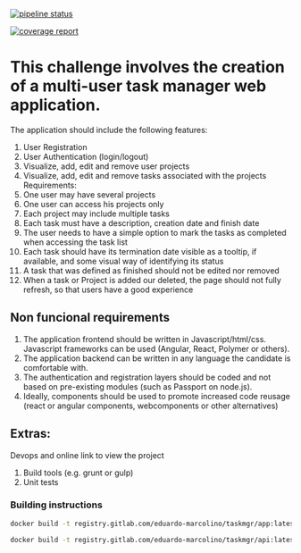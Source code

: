[![pipeline status](https://gitlab.com/eduardo-marcolino/taskmgr/badges/master/pipeline.svg)](https://gitlab.com/eduardo-marcolino/taskmgr/-/commits/master)

[![coverage report](https://gitlab.com/eduardo-marcolino/taskmgr/badges/master/coverage.svg)](https://gitlab.com/eduardo-marcolino/taskmgr/-/commits/master)

# This challenge involves the creation of a multi-user task manager web application.

The application should include the following features:

1. User Registration
2. User Authentication (login/logout)
3. Visualize, add, edit and remove user projects
4. Visualize, add, edit and remove tasks associated with the projects
Requirements:
1. One user may have several projects
2. One user can access his projects only
3. Each project may include multiple tasks
4. Each task must have a description, creation date and finish date
5. The user needs to have a simple option to mark the tasks as completed when accessing the task list
6. Each task should have its termination date visible as a tooltip, if available, and some visual way of identifying
its status
7. A task that was defined as finished should not be edited nor removed
8. When a task or Project is added our deleted, the page should not fully refresh, so that users have a good
experience

## Non funcional requirements

1. The application frontend should be written in Javascript/html/css. Javascript frameworks can be used
(Angular, React, Polymer or others).
2. The application backend can be written in any language the candidate is comfortable with.
3. The authentication and registration layers should be coded and not based on pre-existing modules (such as
Passport on node.js).
4. Ideally, components should be used to promote increased code reusage (react or angular components,
webcomponents or other alternatives)

## Extras:

Devops and online link to view the project
1. Build tools (e.g. grunt or gulp)
2. Unit tests


### Building instructions

```bash
docker build -t registry.gitlab.com/eduardo-marcolino/taskmgr/app:latest -f Dockerfile .
```

```bash
docker build -t registry.gitlab.com/eduardo-marcolino/taskmgr/api:latest -f api/Dockerfile ./api
```
